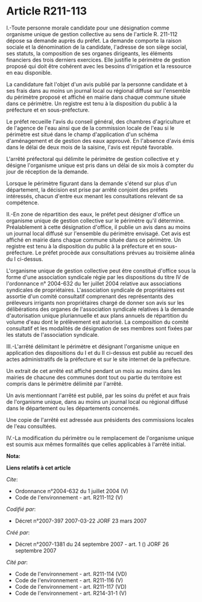 # Article R211-113

I.-Toute personne morale candidate pour une désignation comme organisme unique de gestion collective au sens de l'article R.
211-112 dépose sa demande auprès du préfet. La demande comporte la raison sociale et la dénomination de la candidate,
l'adresse de son siège social, ses statuts, la composition de ses organes dirigeants, les éléments financiers des trois
derniers exercices. Elle justifie le périmètre de gestion proposé qui doit être cohérent avec les besoins d'irrigation et la
ressource en eau disponible. 

La candidature fait l'objet d'un avis publié par la personne candidate et à ses frais dans au moins un journal local ou
régional diffusé sur l'ensemble du périmètre proposé et affiché en mairie dans chaque commune située dans ce périmètre. Un
registre est tenu à la disposition du public à la préfecture et en sous-préfecture. 

Le préfet recueille l'avis du conseil général, des chambres d'agriculture et de l'agence de l'eau ainsi que de la commission
locale de l'eau si le périmètre est situé dans le champ d'application d'un schéma d'aménagement et de gestion des eaux
approuvé. En l'absence d'avis émis dans le délai de deux mois de la saisine, l'avis est réputé favorable. 

L'arrêté préfectoral qui délimite le périmètre de gestion collective et y désigne l'organisme unique est pris dans un délai
de six mois à compter du jour de réception de la demande. 

Lorsque le périmètre figurant dans la demande s'étend sur plus d'un département, la décision est prise par arrêté conjoint
des préfets intéressés, chacun d'entre eux menant les consultations relevant de sa compétence. 

II.-En zone de répartition des eaux, le préfet peut désigner d'office un organisme unique de gestion collective sur le
périmètre qu'il détermine. Préalablement à cette désignation d'office, il publie un avis dans au moins un journal local
diffusé sur l'ensemble du périmètre envisagé. Cet avis est affiché en mairie dans chaque commune située dans ce périmètre. Un
registre est tenu à la disposition du public à la préfecture et en sous-préfecture. Le préfet procède aux consultations
prévues au troisième alinéa du I ci-dessus. 

L'organisme unique de gestion collective peut être constitué d'office sous la forme d'une association syndicale régie par les
dispositions du titre IV de l'ordonnance n° 2004-632 du 1er juillet 2004 relative aux associations syndicales de
propriétaires. L'association syndicale de propriétaires est assortie d'un comité consultatif comprenant des représentants des
préleveurs irrigants non propriétaires chargé de donner son avis sur les délibérations des organes de l'association syndicale
relatives à la demande d'autorisation unique pluriannuelle et aux plans annuels de répartition du volume d'eau dont le
prélèvement est autorisé. La composition du comité consultatif et les modalités de désignation de ses membres sont fixées par
les statuts de l'association syndicale. 

III.-L'arrêté délimitant le périmètre et désignant l'organisme unique en application des dispositions du I et du II ci-dessus
est publié au recueil des actes administratifs de la préfecture et sur le site internet de la préfecture. 

Un extrait de cet arrêté est affiché pendant un mois au moins dans les mairies de chacune des communes dont tout ou partie du
territoire est compris dans le périmètre délimité par l'arrêté. 

Un avis mentionnant l'arrêté est publié, par les soins du préfet et aux frais de l'organisme unique, dans au moins un journal
local ou régional diffusé dans le département ou les départements concernés. 

Une copie de l'arrêté est adressée aux présidents des commissions locales de l'eau consultées. 

IV.-La modification du périmètre ou le remplacement de l'organisme unique est soumis aux mêmes formalités que celles
applicables à l'arrêté initial.

**Nota:**



**Liens relatifs à cet article**

_Cite_:

  - Ordonnance n°2004-632 du 1 juillet 2004 (V)
  - Code de l'environnement - art. R211-112 (V)

_Codifié par_:

  - Décret n°2007-397 2007-03-22 JORF 23 mars 2007

_Créé par_:

  - Décret n°2007-1381 du 24 septembre 2007 - art. 1 () JORF 26 septembre 2007

_Cité par_:

  - Code de l'environnement - art. R211-114 (VD)
  - Code de l'environnement - art. R211-116 (V)
  - Code de l'environnement - art. R211-117 (VD)
  - Code de l'environnement - art. R214-31-1 (V)
